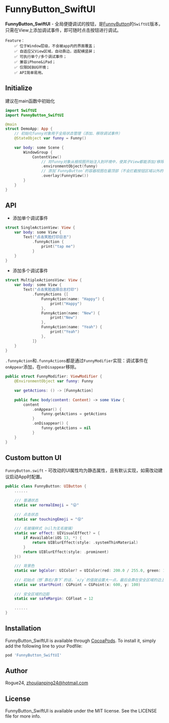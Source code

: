 # FunnyButton_SwiftUI

**FunnyButton_SwiftUI** - 全局便捷调试的按钮，是[FunnyButton](https://github.com/Rogue24/FunnyButton)的`SwiftUI`版本，只需在View上添加调试事件，即可随时点击按钮进行调试。

    Feature：
        ✅ 位于Window层级，不会被app内的界面覆盖；
        ✅ 自适应父View区域，自动靠边，适配横竖屏；
        ✅ 可执行单个/多个调试事件；
        ✅ 兼容iPhone&iPad；
        ✅ 仅限DEBUG环境；
        ✅ API简单易用。

## Initialize

建议在main函数中初始化
```swift
import SwiftUI
import FunnyButton_SwiftUI

@main
struct DemoApp: App {
    // 初始化funny对象用于全局状态管理（添加、移除调试事件）
    @StateObject var funny = Funny()
    
    var body: some Scene {
        WindowGroup {
            ContentView()
                // 将funny对象从根视图开始注入到环境中，使其子View都能添加/移除调试事件
                .environmentObject(funny)
                // 添加`FunnyButton`的容器视图在最顶部（不会拦截按钮区域以外的手势事件）
                .overlay(FunnyView())
        }
    }
}
```

## API

- 添加单个调试事件
```swift
struct SingleActionView: View {
    var body: some View {
        Text("点击笑脸打印日志")
            .funnyAction { 
                print("tap me")
            }
    }
}
```

- 添加多个调试事件
```swift
struct MultipleActionsView: View {
    var body: some View {
        Text("点击笑脸选择日志打印")
            .funnyActions {[
                FunnyAction(name: "Happy") {
                    print("Happy")
                },
                FunnyAction(name: "New") {
                    print("New")
                },
                FunnyAction(name: "Yeah") {
                    print("Yeah")
                },
            ]}
    }
}
```

`.funnyAction`和`.funnyActions`都是通过`FunnyModifier`实现：调试事件在`onAppear`添加，在`onDisappear`移除。
```swift
public struct FunnyModifier: ViewModifier {
    @EnvironmentObject var funny: Funny
    
    var getActions: () -> [FunnyAction]
    
    public func body(content: Content) -> some View {
        content
            .onAppear() {
                funny.getActions = getActions
            }
            .onDisappear() {
                funny.getActions = nil
            }
    }
}
```

## Custom button UI 

`FunnyButton.swift` - 可改动的UI属性均为静态属性，且有默认实现，如需改动建议启动App时配置。

```swift
public class FunnyButton: UIButton {
    ......
    
    /// 普通状态
    static var normalEmoji = "😛"
    
    /// 点击状态
    static var touchingEmoji = "😝"
    
    /// 毛玻璃样式（nil为无毛玻璃）
    static var effect: UIVisualEffect? = {
        if #available(iOS 13, *) {
            return UIBlurEffect(style: .systemThinMaterial)
        }
        return UIBlurEffect(style: .prominent)
    }()
    
    /// 背景色
    static var bgColor: UIColor? = UIColor(red: 200.0 / 255.0, green: 100.0 / 255.0, blue: 100.0 / 255.0, alpha: 0.2)
    
    /// 初始点（想`靠右/靠下`的话，`x/y`的值就设置大一点，最后会靠在安全区域的边上）
    static var startPoint: CGPoint = CGPoint(x: 600, y: 100)
    
    /// 安全区域的边距
    static var safeMargin: CGFloat = 12
    
    ......
}
```

## Installation

FunnyButton_SwiftUI is available through [CocoaPods](https://cocoapods.org). To install
it, simply add the following line to your Podfile:

```ruby
pod 'FunnyButton_SwiftUI'
```

## Author

Rogue24, zhoujianping24@hotmail.com

## License

FunnyButton_SwiftUI is available under the MIT license. See the LICENSE file for more info.

